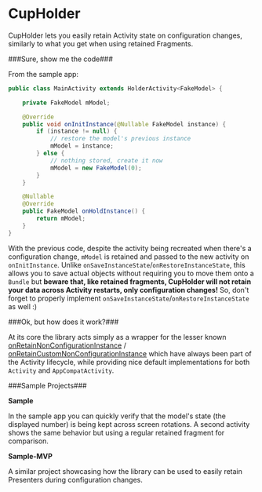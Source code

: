 # CupHolder
CupHolder lets you easily retain Activity state on configuration changes, similarly to what you get when using retained Fragments.

###Sure, show me the code###

From the sample app:

```java
public class MainActivity extends HolderActivity<FakeModel> {

    private FakeModel mModel;

    @Override
    public void onInitInstance(@Nullable FakeModel instance) {
        if (instance != null) {
            // restore the model's previous instance
            mModel = instance;
        } else {
            // nothing stored, create it now
            mModel = new FakeModel(0);
        }
    }

    @Nullable
    @Override
    public FakeModel onHoldInstance() {
        return mModel;
    }
}
```

With the previous code, despite the activity being recreated when there's a configuration change, `mModel` is retained and passed to the new activity on `onInitInstance`. Unlike `onSaveInstanceState`/`onRestoreInstanceState`, this allows you to save actual objects without requiring you to move them onto a `Bundle` but **beware that, like retained fragments, CupHolder will not retain your data across Activity restarts, only configuration changes!** So, don't forget to properly implement `onSaveInstanceState`/`onRestoreInstanceState` as well :)

###Ok, but how does it work?###

At its core the library acts simply as a wrapper for the lesser known [onRetainNonConfigurationInstance](https://developer.android.com/reference/android/app/Activity.html#onRetainNonConfigurationInstance()) / [onRetainCustomNonConfigurationInstance](https://developer.android.com/reference/android/support/v4/app/FragmentActivity.html#onRetainCustomNonConfigurationInstance()) which have always been part of the Activity lifecycle, while providing nice default implementations for both `Activity` and `AppCompatActivity`.

###Sample Projects###

**Sample**

In the sample app you can quickly verify that the model's state (the displayed number) is being kept across screen rotations. A second activity shows the same behavior but using a regular retained fragment for comparison.

**Sample-MVP**

A similar project showcasing how the library can be used to easily retain Presenters during configuration changes.

